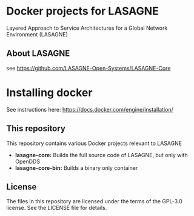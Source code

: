 # Docker projects for LASAGNE

Layered Approach to Service Architectures for a Global Network Environment (LASAGNE)

## About LASAGNE

see https://github.com/LASAGNE-Open-Systems/LASAGNE-Core

# Installing docker

See instructions here: https://docs.docker.com/engine/installation/

## This repository

This repository contains various Docker projects relevant to LASAGNE

* __lasagne-core:__ Builds the full source code of LASAGNE, but only with OpenDDS
* __lasagne-core-bin:__ Builds a binary only container

## License

The files in this repository are licensed under the terms of the GPL-3.0 license.
See the LICENSE file for details.
